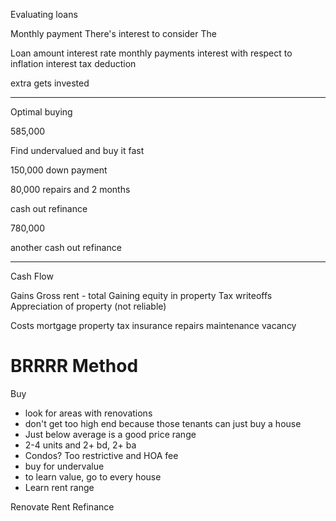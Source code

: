 Evaluating loans

Monthly payment
There's interest to consider
  The 

Loan amount
interest rate
monthly payments
interest with respect to inflation
interest tax deduction

extra gets invested

************************

Optimal buying

585,000

Find undervalued and buy it fast

150,000 down payment

80,000 repairs and 2 months

cash out refinance

780,000

another cash out refinance

*****************

Cash Flow

Gains
Gross rent - total 
Gaining equity in property
Tax writeoffs
Appreciation of property (not reliable)

Costs
mortgage
property tax
insurance
repairs
maintenance
vacancy

# BRRRR Method


Buy
  - look for areas with renovations
  - don't get too high end because those tenants can just buy a house
  - Just below average is a good price range
  - 2-4 units and 2+ bd, 2+ ba
  - Condos? Too restrictive and HOA fee
  - buy for undervalue
  - to learn value, go to every house
  - Learn rent range

Renovate
Rent
Refinance
